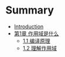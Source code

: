 # Summary

* [Introduction](README.md)
* [第1章 作用域是什么]()
  * [1.1 编译原理](chapter1/1-1.md)
  * [1.2 理解作用域](chapter1/1-2.md)

